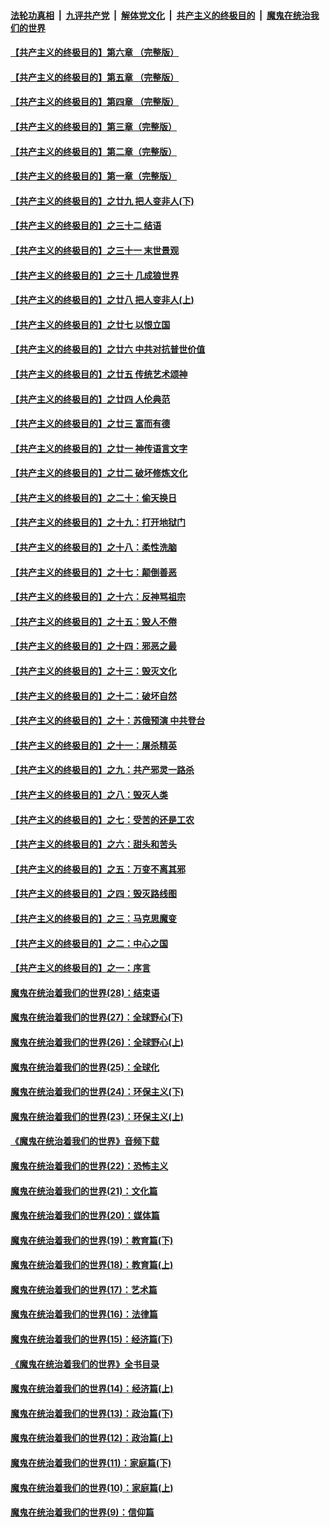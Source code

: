 ####  [法轮功真相](../../../../basic/blob/master/README.md?t=09251139) &nbsp;|&nbsp; [九评共产党](../../../../9ping.md/blob/master/README.md?t=09251139) &nbsp;|&nbsp; [解体党文化](../../../../jtdwh.md/blob/master/README.md?t=09251139)  &nbsp;|&nbsp; [共产主义的终极目的](../../../../gczydzjmd.md/blob/master/README.md?t=09251139) &nbsp;|&nbsp; [魔鬼在统治我们的世界](../../../../mgztzwmdsj.md/blob/master/README.md?t=09251139) 

#### [【共产主义的终极目的】第六章 （完整版）](../pages/nsc422/n11428913.md?t=09251139) 

#### [【共产主义的终极目的】第五章 （完整版）](../pages/nsc422/n11428912.md?t=09251139) 

#### [【共产主义的终极目的】第四章 （完整版）](../pages/nsc422/n11428907.md?t=09251139) 

#### [【共产主义的终极目的】第三章（完整版）](../pages/nsc422/n11428848.md?t=09251139) 

#### [【共产主义的终极目的】第二章（完整版）](../pages/nsc422/n11428831.md?t=09251139) 

#### [【共产主义的终极目的】第一章（完整版）](../pages/nsc422/n11417651.md?t=09251139) 

#### [【共产主义的终极目的】之廿九 把人变非人(下)](../pages/nsc422/n11344140.md?t=09251139) 

#### [【共产主义的终极目的】之三十二 结语](../pages/nsc422/n11360535.md?t=09251139) 

#### [【共产主义的终极目的】之三十一 末世景观](../pages/nsc422/n11351129.md?t=09251139) 

#### [【共产主义的终极目的】之三十 几成狼世界](../pages/nsc422/n11348280.md?t=09251139) 

#### [【共产主义的终极目的】之廿八 把人变非人(上)](../pages/nsc422/n11340492.md?t=09251139) 

#### [【共产主义的终极目的】之廿七 以恨立国](../pages/nsc422/n11336944.md?t=09251139) 

#### [【共产主义的终极目的】之廿六 中共对抗普世价值](../pages/nsc422/n11324785.md?t=09251139) 

#### [【共产主义的终极目的】之廿五 传统艺术颂神](../pages/nsc422/n11296396.md?t=09251139) 

#### [【共产主义的终极目的】之廿四 人伦典范](../pages/nsc422/n11296397.md?t=09251139) 

#### [【共产主义的终极目的】之廿三 富而有德](../pages/nsc422/n11283598.md?t=09251139) 

#### [【共产主义的终极目的】之廿一 神传语言文字](../pages/nsc422/n11263265.md?t=09251139) 

#### [【共产主义的终极目的】之廿二 破坏修炼文化](../pages/nsc422/n11245728.md?t=09251139) 

#### [【共产主义的终极目的】之二十：偷天换日](../pages/nsc422/n11238846.md?t=09251139) 

#### [【共产主义的终极目的】之十九：打开地狱门](../pages/nsc422/n11206376.md?t=09251139) 

#### [【共产主义的终极目的】之十八：柔性洗脑](../pages/nsc422/n11199994.md?t=09251139) 

#### [【共产主义的终极目的】之十七：颠倒善恶](../pages/nsc422/n11179782.md?t=09251139) 

#### [【共产主义的终极目的】之十六：反神骂祖宗](../pages/nsc422/n11166798.md?t=09251139) 

#### [【共产主义的终极目的】之十五：毁人不倦](../pages/nsc422/n11166792.md?t=09251139) 

#### [【共产主义的终极目的】之十四：邪恶之最](../pages/nsc422/n11150249.md?t=09251139) 

#### [【共产主义的终极目的】之十三：毁灭文化](../pages/nsc422/n11135227.md?t=09251139) 

#### [【共产主义的终极目的】之十二：破坏自然](../pages/nsc422/n11135214.md?t=09251139) 

#### [【共产主义的终极目的】之十：苏俄预演 中共登台](../pages/nsc422/n11118424.md?t=09251139) 

#### [【共产主义的终极目的】之十一：屠杀精英](../pages/nsc422/n11118442.md?t=09251139) 

#### [【共产主义的终极目的】之九：共产邪灵一路杀](../pages/nsc422/n11114139.md?t=09251139) 

#### [【共产主义的终极目的】之八：毁灭人类](../pages/nsc422/n11108503.md?t=09251139) 

#### [【共产主义的终极目的】之七：受苦的还是工农](../pages/nsc422/n11101809.md?t=09251139) 

#### [【共产主义的终极目的】之六：甜头和苦头](../pages/nsc422/n11096971.md?t=09251139) 

#### [【共产主义的终极目的】之五：万变不离其邪](../pages/nsc422/n11091285.md?t=09251139) 

#### [【共产主义的终极目的】之四：毁灭路线图](../pages/nsc422/n11086284.md?t=09251139) 

#### [【共产主义的终极目的】之三：马克思魔变](../pages/nsc422/n11061941.md?t=09251139) 

#### [【共产主义的终极目的】之二：中心之国](../pages/nsc422/n11047728.md?t=09251139) 

#### [【共产主义的终极目的】之一：序言](../pages/nsc422/n11086077.md?t=09251139) 

#### [魔鬼在统治着我们的世界(28)：结束语](../pages/nsc422/n10936246.md?t=09251139) 

#### [魔鬼在统治着我们的世界(27)：全球野心(下)](../pages/nsc422/n10928319.md?t=09251139) 

#### [魔鬼在统治着我们的世界(26)：全球野心(上)](../pages/nsc422/n10900318.md?t=09251139) 

#### [魔鬼在统治着我们的世界(25)：全球化](../pages/nsc422/n10788205.md?t=09251139) 

#### [魔鬼在统治着我们的世界(24)：环保主义(下)](../pages/nsc422/n10695307.md?t=09251139) 

#### [魔鬼在统治着我们的世界(23)：环保主义(上)](../pages/nsc422/n10688613.md?t=09251139) 

#### [《魔鬼在统治着我们的世界》音频下载](../pages/nsc422/n10635553.md?t=09251139) 

#### [魔鬼在统治着我们的世界(22)：恐怖主义](../pages/nsc422/n10614727.md?t=09251139) 

#### [魔鬼在统治着我们的世界(21)：文化篇](../pages/nsc422/n10597706.md?t=09251139) 

#### [魔鬼在统治着我们的世界(20)：媒体篇](../pages/nsc422/n10586579.md?t=09251139) 

#### [魔鬼在统治着我们的世界(19)：教育篇(下)](../pages/nsc422/n10564808.md?t=09251139) 

#### [魔鬼在统治着我们的世界(18)：教育篇(上)](../pages/nsc422/n10526970.md?t=09251139) 

#### [魔鬼在统治着我们的世界(17)：艺术篇](../pages/nsc422/n10499093.md?t=09251139) 

#### [魔鬼在统治着我们的世界(16)：法律篇](../pages/nsc422/n10485969.md?t=09251139) 

#### [魔鬼在统治着我们的世界(15)：经济篇(下)](../pages/nsc422/n10469975.md?t=09251139) 

#### [《魔鬼在统治着我们的世界》全书目录](../pages/nsc422/n10464261.md?t=09251139) 

#### [魔鬼在统治着我们的世界(14)：经济篇(上)](../pages/nsc422/n10457370.md?t=09251139) 

#### [魔鬼在统治着我们的世界(13)：政治篇(下)](../pages/nsc422/n10448270.md?t=09251139) 

#### [魔鬼在统治着我们的世界(12)：政治篇(上)](../pages/nsc422/n10444576.md?t=09251139) 

#### [魔鬼在统治着我们的世界(11)：家庭篇(下)](../pages/nsc422/n10440961.md?t=09251139) 

#### [魔鬼在统治着我们的世界(10)：家庭篇(上)](../pages/nsc422/n10435448.md?t=09251139) 

#### [魔鬼在统治着我们的世界(9)：信仰篇](../pages/nsc422/n10432159.md?t=09251139) 


